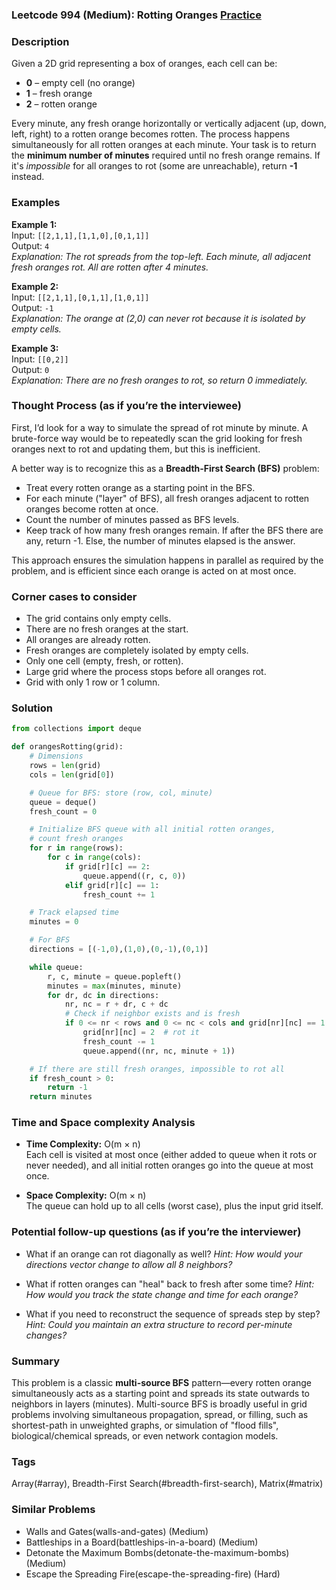 ### Leetcode 994 (Medium): Rotting Oranges [Practice](https://leetcode.com/problems/rotting-oranges)

### Description  
Given a 2D grid representing a box of oranges, each cell can be:
- **0** – empty cell (no orange)
- **1** – fresh orange
- **2** – rotten orange

Every minute, any fresh orange horizontally or vertically adjacent (up, down, left, right) to a rotten orange becomes rotten. The process happens simultaneously for all rotten oranges at each minute. Your task is to return the **minimum number of minutes** required until no fresh orange remains. If it's *impossible* for all oranges to rot (some are unreachable), return **-1** instead.

### Examples  

**Example 1:**  
Input: `[[2,1,1],[1,1,0],[0,1,1]]`  
Output: `4`  
*Explanation: The rot spreads from the top-left. Each minute, all adjacent fresh oranges rot. All are rotten after 4 minutes.*

**Example 2:**  
Input: `[[2,1,1],[0,1,1],[1,0,1]]`  
Output: `-1`  
*Explanation: The orange at (2,0) can never rot because it is isolated by empty cells.*

**Example 3:**  
Input: `[[0,2]]`  
Output: `0`  
*Explanation: There are no fresh oranges to rot, so return 0 immediately.*

### Thought Process (as if you’re the interviewee)  
First, I’d look for a way to simulate the spread of rot minute by minute. A brute-force way would be to repeatedly scan the grid looking for fresh oranges next to rot and updating them, but this is inefficient.

A better way is to recognize this as a **Breadth-First Search (BFS)** problem:
- Treat every rotten orange as a starting point in the BFS.
- For each minute ("layer" of BFS), all fresh oranges adjacent to rotten oranges become rotten at once.
- Count the number of minutes passed as BFS levels.
- Keep track of how many fresh oranges remain. If after the BFS there are any, return -1. Else, the number of minutes elapsed is the answer.

This approach ensures the simulation happens in parallel as required by the problem, and is efficient since each orange is acted on at most once.

### Corner cases to consider  
- The grid contains only empty cells.
- There are no fresh oranges at the start.
- All oranges are already rotten.
- Fresh oranges are completely isolated by empty cells.
- Only one cell (empty, fresh, or rotten).
- Large grid where the process stops before all oranges rot.
- Grid with only 1 row or 1 column.

### Solution

```python
from collections import deque

def orangesRotting(grid):
    # Dimensions
    rows = len(grid)
    cols = len(grid[0])

    # Queue for BFS: store (row, col, minute)
    queue = deque()
    fresh_count = 0

    # Initialize BFS queue with all initial rotten oranges,
    # count fresh oranges
    for r in range(rows):
        for c in range(cols):
            if grid[r][c] == 2:
                queue.append((r, c, 0))
            elif grid[r][c] == 1:
                fresh_count += 1

    # Track elapsed time
    minutes = 0

    # For BFS
    directions = [(-1,0),(1,0),(0,-1),(0,1)]

    while queue:
        r, c, minute = queue.popleft()
        minutes = max(minutes, minute)
        for dr, dc in directions:
            nr, nc = r + dr, c + dc
            # Check if neighbor exists and is fresh
            if 0 <= nr < rows and 0 <= nc < cols and grid[nr][nc] == 1:
                grid[nr][nc] = 2  # rot it
                fresh_count -= 1
                queue.append((nr, nc, minute + 1))

    # If there are still fresh oranges, impossible to rot all
    if fresh_count > 0:
        return -1
    return minutes
```

### Time and Space complexity Analysis  

- **Time Complexity:** O(m × n)  
  Each cell is visited at most once (either added to queue when it rots or never needed), and all initial rotten oranges go into the queue at most once.

- **Space Complexity:** O(m × n)  
  The queue can hold up to all cells (worst case), plus the input grid itself.

### Potential follow-up questions (as if you’re the interviewer)  

- What if an orange can rot diagonally as well?
  *Hint: How would your directions vector change to allow all 8 neighbors?*

- What if rotten oranges can "heal" back to fresh after some time?
  *Hint: How would you track the state change and time for each orange?*

- What if you need to reconstruct the sequence of spreads step by step?
  *Hint: Could you maintain an extra structure to record per-minute changes?*

### Summary
This problem is a classic **multi-source BFS** pattern—every rotten orange simultaneously acts as a starting point and spreads its state outwards to neighbors in layers (minutes). Multi-source BFS is broadly useful in grid problems involving simultaneous propagation, spread, or filling, such as shortest-path in unweighted graphs, or simulation of "flood fills", biological/chemical spreads, or even network contagion models.

### Tags
Array(#array), Breadth-First Search(#breadth-first-search), Matrix(#matrix)

### Similar Problems
- Walls and Gates(walls-and-gates) (Medium)
- Battleships in a Board(battleships-in-a-board) (Medium)
- Detonate the Maximum Bombs(detonate-the-maximum-bombs) (Medium)
- Escape the Spreading Fire(escape-the-spreading-fire) (Hard)